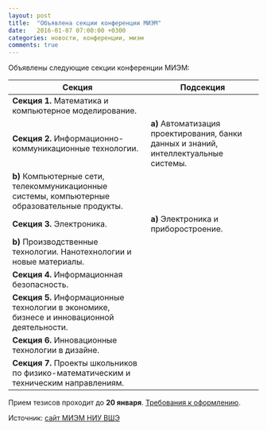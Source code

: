 ```yaml
---
layout: post
title:  "Объявлена секции конференции МИЭМ"
date:   2016-01-07 07:00:00 +0300
categories: новости, конференции, миэм
comments: true
---
```



Объявлены следующие секции конференции МИЭМ:

Секция | Подсекция
------------ | -------------
**Секция 1.** Математика и компьютерное моделирование. |
**Секция 2.** Информационно-коммуникационные технологии.	| **а)** Автоматизация проектирования, банки данных и знаний, интеллектуальные системы.
 | 	**b)** Компьютерные сети, телекоммуникационные системы, компьютерные образовательные продукты.
**Секция 3.**   Электроника.	| **а)** Электроника и приборостроение.
 |	**b)** Производственные технологии. Нанотехнологии и новые материалы.
**Cекция 4.** Информационная безопасность. |
**Секция 5.** Информационные технологии в экономике, бизнесе и инновационной деятельности. |
**Секция 6.** Инновационные технологии в дизайне.	 |
**Секция 7.** Проекты школьников по физико-математическим и техническим направлениям. |


Прием тезисов проходит до **20 января**. [Требования к оформлению](https://miem.hse.ru/armntk/report).

Источник: [сайт МИЭМ НИУ ВШЭ](https://miem.hse.ru/armntk)
